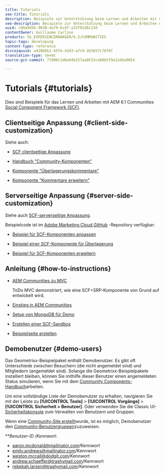 ```yaml
---
title: Tutorials
seo-title: Tutorials
description: Beispiele zur Unterstützung beim Lernen und Arbeiten mit dem Social-Komponenten-Framework (SCF) von AEM Communities
seo-description: Beispiele zur Unterstützung beim Lernen und Arbeiten mit dem Social-Komponenten-Framework (SCF) von AEM Communities
uuid: c99a9d56-9630-4a79-bcd7-a15f01d6c13d
contentOwner: Guillaume Carlino
products: SG_EXPERIENCEMANAGER/6.5/COMMUNITIES
topic-tags: developing
content-type: reference
discoiquuid: a420b0b1-65f4-4103-a7c9-263657c7870f
translation-type: tm+mt
source-git-commit: 77d00c1d6e94b257aa0533ca88b5f9a12dba0054

---
```



# Tutorials {#tutorials}

Dies sind Beispiele für das Lernen und Arbeiten mit AEM 6.1 Communities [Social Component Framework (SCF)](scf.md).

## Clientseitige Anpassung {#client-side-customization}

Siehe auch:

* [SCF clientseitige Anpassung](client-customize.md)

* [Handbuch &quot;Community-Komponenten&quot;](components-guide.md)

* [Komponente &quot;Überlagerungskommentare&quot;](overlay-comments.md)

* [Komponente &quot;Kommentare erweitern&quot;](extend-comments.md)

## Serverseitige Anpassung {#server-side-customization}

Siehe auch [SCF-serverseitige Anpassung](server-customize.md).

Beispielcode ist im [Adobe Marketing Cloud GitHub](https://github.com/Adobe-Marketing-Cloud) -Repository verfügbar:

* [Beispiel für SCF-Komponenten anpassen](https://github.com/Adobe-Marketing-Cloud/aem-scf-sample-components-customize)

* [Beispiel einer SCF-Komponente für Überlagerung](https://github.com/Adobe-Marketing-Cloud/aem-scf-sample-components-overlay)

* [Beispiel für SCF-Komponenten erweitern](https://github.com/Adobe-Marketing-Cloud/aem-scf-sample-components-extension)

## Anleitung {#how-to-instructions}

* [AEM Communities zu MVC](https://github.com/Adobe-Marketing-Cloud/aem-communities-todomvc-sample)

   ToDo MVC demonstriert, wie eine SCF+SRP-Komponente von Grund auf entwickelt wird.

* [Einstieg in AEM Communities](getting-started.md)

* [Setup von MongoDB für Demo](demo-mongo.md)

* [Erstellen einer SCF-Sandbox](an-scf-sandbox.md)

* [Beispielseite erstellen](create-sample-page.md)

## Demobenutzer {#demo-users}

Das Geometrixx-Beispielpaket enthält Demobenutzer. Es gibt oft Unterschiede zwischen Besuchern (die nicht angemeldet sind) und Mitgliedern (angemeldet sind). Solange die Geometrixx-Beispielpakete installiert bleiben, können Sie mithilfe dieser Benutzer einen angemeldeten Status simulieren, wenn Sie mit dem [Community Components-Handbuch](components-guide.md)arbeiten.

Um eine vollständige Liste der Demobenutzer zu erhalten, navigieren Sie mit der Leiste zu **[!UICONTROL Tools]** > **[!UICONTROL Vorgänge]** > **[!UICONTROL Sicherheit > Benutzer]**. Oder verwenden Sie die Classic UI- [Sicherheitskonsole](http://localhost:4502/useradmin) zum Verwalten von Benutzern und Gruppen.

Wenn eine [Community-Site erstellt](getting-started.md)wurde, ist es möglich, Demobenutzer den [Community-Benutzergruppen](users.md)zuzuweisen.

***Benutzer-ID */*Kennwort***:

* aaron.mcdonald@mailinator.com/Kennwort
* emily.andrews@mailinator.com/Kennwort
* weston.mccall@dodgit.com/Kennwort
* andrew.schaeffer@trashymail.com/Kennwort
* rebekah.larsen@trashymail.com/Kennwort
